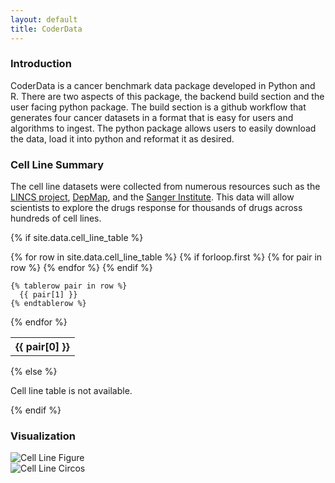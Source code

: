 ```yaml
---
layout: default
title: CoderData
---
```


<link rel="stylesheet" href="assets/css/style.css">


### Introduction
CoderData is a cancer benchmark data package developed in Python and R. 
There are two aspects of this package, the backend build section and the user facing python package.
The build section is a github workflow that generates four cancer datasets in a format that is easy for users and algorithms to ingest. 
The python package allows users to easily download the data, load it into python and reformat it as desired.

### Cell Line Summary

The cell line datasets were collected from numerous resources such as the [LINCS project](https://lincsproject.org/), [DepMap](https://depmap.org/portal/), and the [Sanger Institute](https://www.sanger.ac.uk/).
This data will allow scientists to explore the drugs response for thousands of drugs across hundreds of cell lines.


{% if site.data.cell_line_table %}
<table>
  {% for row in site.data.cell_line_table %}
    {% if forloop.first %}
    <tr>
      {% for pair in row %}
        <th>{{ pair[0] }}</th>
      {% endfor %}
    </tr>
    {% endif %}

    {% tablerow pair in row %}
      {{ pair[1] }}
    {% endtablerow %}
  {% endfor %}
</table>
{% else %}
<p>Cell line table is not available.</p>
{% endif %}




### Visualization

<div class="flex-container"> 
    <div class="flex-item">
        <img src="{{ 'assets/stats/Fig4_CCLE.png' | relative_url }}" alt="Cell Line Figure" />
    </div>
    <div class="flex-item">
        <img src="{{ 'assets/stats/cell_line_circos.png' | relative_url }}" alt="Cell Line Circos" />
    </div>
</div>